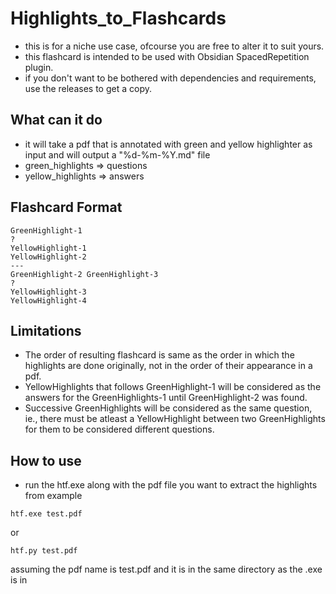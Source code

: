 # Highlights_to_Flashcards
- this is for a niche use case, ofcourse you are free to alter it to suit yours.
- this flashcard is intended to be used with Obsidian SpacedRepetition plugin.
- if you don't want to be bothered with dependencies and requirements, use the releases to get a copy.

## What can it do
- it will take a pdf that is annotated with green and yellow highlighter as input and will output a "%d-%m-%Y.md" file
- green_highlights => questions
- yellow_highlights => answers

## Flashcard Format
```
GreenHighlight-1
?
YellowHighlight-1
YellowHighlight-2
---
GreenHighlight-2 GreenHighlight-3
?
YellowHighlight-3
YellowHighlight-4
```

## Limitations
- The order of resulting flashcard is same as the order in which the highlights are done originally, not in the order of their appearance in a pdf.
- YellowHighlights that follows GreenHighlight-1 will be considered as the answers for the GreenHighlights-1 until GreenHighlight-2 was found.
- Successive GreenHighlights will be considered as the same question, ie., there must be atleast a YellowHighlight between two GreenHighlights for them to be considered different questions.

## How to use
- run the htf.exe along with the pdf file you want to extract the highlights from example
```
htf.exe test.pdf
```
or
```
htf.py test.pdf
```
assuming the pdf name is test.pdf and it is in the same directory as the .exe is in
